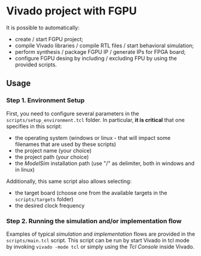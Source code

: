 # Vivado project with FGPU

It is possible to automatically:
* create / start FGPU project;
* compile Vivado libraries / compile RTL files / start behavioral simulation;
* perform synthesis / package FGPU IP / generate IPs for FPGA board;
* configure FGPU desing by including / excluding FPU
by using the provided scripts.

## Usage

### Step 1. Environment Setup

First, you need to configure several parameters in the `scripts/setup_environment.tcl` folder. In particular, **it is critical** that one specifies in this script:
- the operating system (windows or linux - that will impact some filenames that are used by these scripts)
- the project name (your choice)
- the project path (your choice)
- the *ModelSim* installation path (use "/" as delimiter, both in windows and in linux)

Additionally, this same script also allows selecting:
- the target board (choose one from the available targets in the `scripts/targets` folder)
- the desired clock frequency

### Step 2. Running the simulation and/or implementation flow

Examples of typical *simulation* and *implementation* flows are provided in the `scripts/main.tcl` script. This script can be run by start Vivado in tcl mode by invoking `vivado -mode tcl` or simply using the *Tcl Console* inside Vivado.
